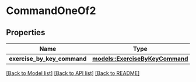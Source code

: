 # CommandOneOf2

## Properties

Name | Type | Description | Notes
------------ | ------------- | ------------- | -------------
**exercise_by_key_command** | [**models::ExerciseByKeyCommand**](ExerciseByKeyCommand.md) |  | 

[[Back to Model list]](../README.md#documentation-for-models) [[Back to API list]](../README.md#documentation-for-api-endpoints) [[Back to README]](../README.md)


